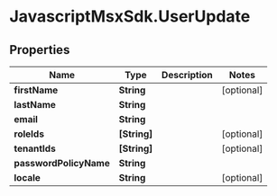 # JavascriptMsxSdk.UserUpdate

## Properties

Name | Type | Description | Notes
------------ | ------------- | ------------- | -------------
**firstName** | **String** |  | [optional] 
**lastName** | **String** |  | 
**email** | **String** |  | 
**roleIds** | **[String]** |  | [optional] 
**tenantIds** | **[String]** |  | [optional] 
**passwordPolicyName** | **String** |  | 
**locale** | **String** |  | [optional] 



